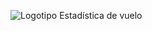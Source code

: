 ![Logotipo Estadística de vuelo](https://github.com/user-attachments/assets/e9d2f916-f4ef-46c5-8322-2e039508952c)

